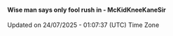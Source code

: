 #### Wise man says only fool rush in - McKidKneeKaneSir
Updated on 24/07/2025 - 01:07:37 (UTC) Time Zone
